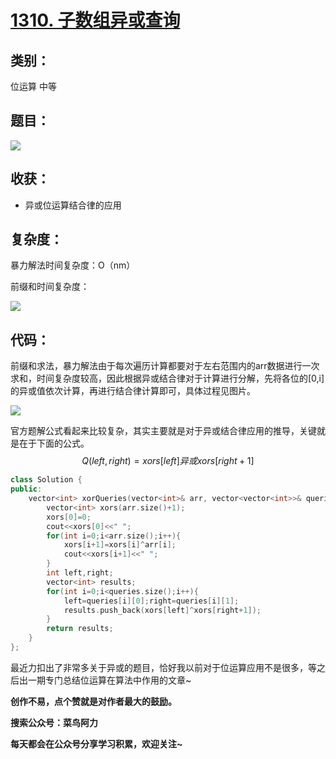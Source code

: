 # [1310. 子数组异或查询](https://leetcode-cn.com/problems/xor-queries-of-a-subarray/)

## 类别：

位运算	中等

## 题目：

![](E:\代码库\leetcode\img\1310_1.PNG)

## 收获：

- 异或位运算结合律的应用

## 复杂度：

暴力解法时间复杂度：O（nm）

前缀和时间复杂度：

![](E:\代码库\leetcode\img\1310_2.PNG)

## 代码：

前缀和求法，暴力解法由于每次遍历计算都要对于左右范围内的arr数据进行一次求和，时间复杂度较高，因此根据异或结合律对于计算进行分解，先将各位的[0,i]的异或值依次计算，再进行结合律计算即可，具体过程见图片。

![](E:\代码库\leetcode\img\1310_3.PNG)

官方题解公式看起来比较复杂，其实主要就是对于异或结合律应用的推导，关键就是在于下面的公式。
$$
Q(left,right)=xors[left]异或xors[right+1]
$$

```c++
class Solution {
public:
    vector<int> xorQueries(vector<int>& arr, vector<vector<int>>& queries) {
        vector<int> xors(arr.size()+1);
        xors[0]=0;
        cout<<xors[0]<<" ";
        for(int i=0;i<arr.size();i++){
            xors[i+1]=xors[i]^arr[i];
            cout<<xors[i+1]<<" ";
        }
        int left,right;
        vector<int> results;
        for(int i=0;i<queries.size();i++){
            left=queries[i][0];right=queries[i][1];
            results.push_back(xors[left]^xors[right+1]);
        }
        return results;
    }
};
```

最近力扣出了非常多关于异或的题目，恰好我以前对于位运算应用不是很多，等之后出一期专门总结位运算在算法中作用的文章~

**创作不易，点个赞就是对作者最大的鼓励。**

**搜索公众号：菜鸟阿力**

**每天都会在公众号分享学习积累，欢迎关注~**

